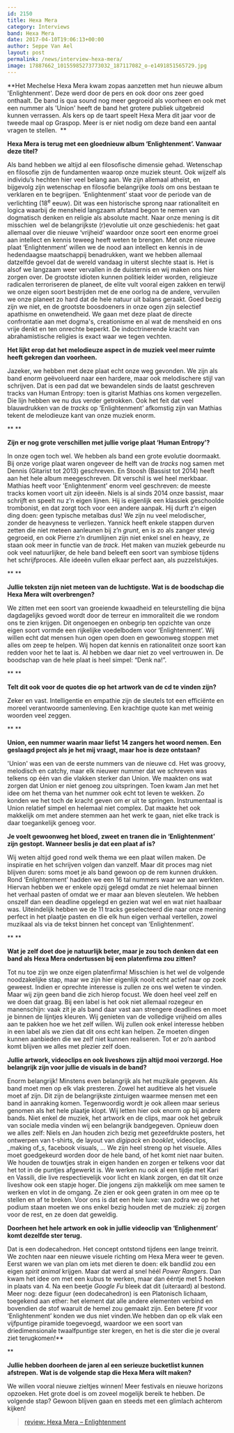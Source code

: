 ```yaml
---
id: 2150
title: Hexa Mera
category: Interviews
band: Hexa Mera
date: 2017-04-10T19:06:13+00:00
author: Seppe Van Ael
layout: post
permalink: /news/interview-hexa-mera/
image: 17887662_10155985273773032_187117082_o-e1491851565729.jpg
---
```

**Het Mechelse Hexa Mera kwam zopas aanzetten met hun nieuwe album 'Enlightenment'. Deze werd door de pers en ook door ons zeer goed onthaalt. De band is qua sound nog meer gegroeid als voorheen en ook met een nummer als 'Union' heeft de band het grotere publiek uitgebreid kunnen verrassen. Als kers op de taart speelt Hexa Mera dit jaar voor de tweede maal op Graspop. Meer is er niet nodig om deze band een aantal vragen te stellen.  **

**Hexa Mera is terug met een gloednieuw album ‘Enlightenment’. Vanwaar deze titel?**

Als band hebben we altijd al een filosofische dimensie gehad. Wetenschap en filosofie zijn de fundamenten waarop onze muziek steunt. Ook wijzelf als individu’s hechten hier veel belang aan. We zijn allemaal atheïst, en bijgevolg zijn wetenschap en filosofie belangrijke _tools_ om ons bestaan te verklaren en te begrijpen. ‘Enlightenment’ staat voor de periode van de verlichting (18<sup>e</sup> eeuw). Dit was een historische sprong naar rationaliteit en logica waarbij de mensheid langzaam afstand begon te nemen van dogmatisch denken en religie als absolute macht. Naar onze mening is dit misschien  wel de belangrijkste (r)evolutie uit onze geschiedenis: het gaat allemaal over die nieuwe ‘vrijheid’ waardoor onze soort een enorme groei aan intellect en kennis teweeg heeft weten te brengen. Met onze nieuwe plaat ‘Enlightenment’ willen we de nood aan intellect en kennis in de hedendaagse maatschappij benadrukken, want we hebben allemaal datzelfde gevoel dat de wereld vandaag in uiterst slechte staat is. Het is alsof we langzaam weer vervallen in de duisternis en wij maken ons hier zorgen over. De grootste idioten kunnen politiek leider worden, religieuze radicalen terroriseren de planeet, de elite vult vooral eigen zakken en terwijl we onze eigen soort bestrijden met de ene oorlog na de andere, vervuilen we onze planeet zo hard dat de hele natuur uit balans geraakt. Goed bezig zijn we niet, en de grootste boosdoeners in onze ogen zijn selectief apathisme en onwetendheid. We gaan met deze plaat de directe confrontatie aan met dogma's, creationisme en al wat de mensheid en ons vrije denkt en ten onrechte beperkt. De indoctrinerende kracht van abrahamistische religies is exact waar we tegen vechten.
  
**Het lijkt erop dat het melodieuze aspect in de** **muziek veel meer ruimte heeft gekregen dan voorheen.**

Jazeker, we hebben met deze plaat echt onze weg gevonden. We zijn als band enorm geëvolueerd naar een hardere, maar ook melodischere stijl van schrijven. Dat is een pad dat we bewandelen sinds de laatst geschreven tracks van Human Entropy: toen is gitarist Mathias ons komen vergezellen. Die lijn hebben we nu dus verder getrokken. Ook het feit dat veel blauwdrukken van de _tracks_ op ‘Enlightenment’ afkomstig zijn van Mathias tekent de melodieuze kant van onze muziek enorm.

** **

**Zijn er nog grote verschillen met jullie vorige plaat ‘Human Entropy’?**

In onze ogen toch wel. We hebben als band een grote evolutie doormaakt. Bij onze vorige plaat waren ongeveer de helft van de _tracks_ nog samen met Dennis (Gitarist tot 2013) geschreven. En Stoosh (Bassist tot 2014) heeft aan het hele album meegeschreven. Dit verschil is wel heel merkbaar. Mathias heeft voor 'Enlightenment' enorm veel geschreven: de meeste tracks komen voort uit zijn ideeën. Niels is al sinds 2014 onze bassist, maar schrijft en speelt nu z’n eigen lijnen. Hij is eigenlijk een klassiek geschoolde trombonist, en dat zorgt toch voor een andere aanpak. Hij durft z’n eigen ding doen: geen typische metalbas dus! We zijn nu veel melodischer, zonder de heavyness te verliezen. Yannick heeft enkele stappen durven zetten die niet meteen aanleunen bij z’n _grunt_, en is zo als zanger stevig gegroeid, en ook Pierre z’n drumlijnen zijn niet enkel snel en heavy, ze staan ook meer in functie van de _track_. Het maken van muziek gebeurde nu ook veel natuurlijker, de hele band beleeft een soort van symbiose tijdens het schrijfproces. Alle ideeën vullen elkaar perfect aan, als puzzelstukjes.

** **

**Jullie teksten zijn niet meteen van de luchtigste. Wat is de boodschap die Hexa Mera wilt overbrengen?** 

We zitten met een soort van groeiende kwaadheid en teleurstelling die bijna dagdagelijks gevoed wordt door de terreur en immoraliteit die we rondom ons te zien krijgen. Dit ongenoegen en onbegrip ten opzichte van onze eigen soort vormde een rijkelijke voedelbodem voor ‘Enlightenment’. Wij willen echt dat mensen hun ogen open doen en gewoonweg stoppen met alles om zeep te helpen. Wij hopen dat kennis en rationaliteit onze soort kan redden voor het te laat is. Al hebben we daar niet zo veel vertrouwen in. De boodschap van de hele plaat is heel simpel: “Denk na!”.

** **

**Telt dit ook voor de quotes die op het artwork van de cd te vinden zijn?**

Zeker en vast. Intelligentie en empathie zijn de sleutels tot een efficiënte en moreel verantwoorde samenleving. Een krachtige quote kan met weinig woorden veel zeggen.

** **

**Union, een nummer waarin maar liefst 14 zangers het woord nemen. Een geslaagd project als je het mij vraagt, maar hoe is deze ontstaan?**

'Union' was een van de eerste nummers van de nieuwe cd. Het was groovy, melodisch en catchy, maar elk nieuwer nummer dat we schreven was telkens op één van die vlakken sterker dan Union. We maakten ons wat zorgen dat Union er niet genoeg zou uitspringen. Toen kwam Jan met het idee om het thema van het nummer ook echt tot leven te wekken. Zo konden we het toch de kracht geven om er uit te springen. Instrumentaal is Union relatief simpel en helemaal niet complex. Dat maakte het ook makkelijk om met andere stemmen aan het werk te gaan, niet elke track is daar toegankelijk genoeg voor.

**Je voelt gewoonweg het bloed, zweet en tranen die in ‘Enlightenment’ zijn gestopt. Wanneer beslis je dat een plaat af is?**

Wij weten altijd goed rond welk thema we een plaat willen maken. De inspiratie en het schrijven volgen dan vanzelf. Maar dit proces mag niet blijven duren: soms moet je als band gewoon op de rem kunnen drukken. Rond ‘Enlightenment’ hadden we een 16 tal nummers waar we aan werkten. Hiervan hebben we er enkele opzij gelegd omdat ze niet helemaal binnen het verhaal pasten of omdat we er maar aan bleven sleutelen. We hebben onszelf dan een deadline opgelegd en gezien wat wel en wat niet haalbaar was. Uiteindelijk hebben we de 11 tracks geselecteerd die naar onze mening perfect in het plaatje pasten en die elk hun eigen verhaal vertellen, zowel muzikaal als via de tekst binnen het concept van ‘Enlightenment’.

** **

**Wat je zelf doet doe je natuurlijk beter, maar je zou toch denken dat een band als Hexa Mera ondertussen bij een platenfirma zou zitten?**

Tot nu toe zijn we onze eigen platenfirma! Misschien is het wel de volgende noodzakelijke stap, maar we zijn hier eigenlijk nooit echt actief naar op zoek geweest. Indien er oprechte interesse is zullen ze ons wel weten te vinden. Maar wij zijn geen band die zich hierop focust. We doen heel veel zelf en we doen dat graag. Bij een label is het ook niet allemaal rozegeur en manenschijn: vaak zit je als band daar vast aan strengere deadlines en moet je binnen de lijntjes kleuren. Wij genieten van de volledige vrijheid om alles aan te pakken hoe we het zelf willen. Wij zullen ook enkel interesse hebben in een label als we zien dat dit ons echt kan helpen. Ze moeten dingen kunnen aanbieden die we zelf niet kunnen realiseren. Tot er zo’n aanbod komt blijven we alles met plezier zelf doen.

**Jullie artwork, videoclips en ook liveshows zijn altijd mooi verzorgd. Hoe belangrijk zijn voor jullie de visuals in de band?**

Enorm belangrijk! Minstens even belangrijk als het muzikale gegeven. Als band moet men op elk vlak presteren. Zowel het auditieve als het visuele moet af zijn. Dit zijn de belangrijkste zintuigen waarmee mensen met een band in aanraking komen. Tegenwoordig wordt je ook alleen maar serieus genomen als het hele plaatje klopt. Wij letten hier ook enorm op bij andere bands. Niet enkel de muziek, het artwork en de clips, maar ook het gebruik van sociale media vinden wij een belangrijk bandgegeven. Opnieuw doen we alles zelf: Niels en Jan houden zich bezig met gezeefdrukte posters, het ontwerpen van t-shirts, de layout van _digipack_ en _booklet_, videoclips, _making of_s, facebook visuals, … We zijn heel streng op het visuele. Alles moet goedgekeurd worden door de hele band, of het komt niet naar buiten. We houden de touwtjes strak in eigen handen en zorgen er telkens voor dat het tot in de puntjes afgewerkt is. We werken nu ook al een tijdje met Kari en Vassili, die live respectievelijk voor licht en klank zorgen, en dat tilt onze liveshow ook een stapje hoger. Die jongens zijn makkelijk om mee samen te werken en vlot in de omgang. Ze zien er ook geen graten in om mee op te stellen en af te breken. Voor ons is dat een hele luxe: van zodra we op het podium staan moeten we ons enkel bezig houden met de muziek: zij zorgen voor de rest, en ze doen dat geweldig.

**Doorheen het hele artwork en ook in jullie videoclip van ‘Enlighenment’ komt dezelfde ster terug.** 

Dat is een dodecahedron. Het concept ontstond tijdens een lange treinrit. We zochten naar een nieuwe visuele richting om Hexa Mera weer te geven. Eerst waren we van plan om iets met dieren te doen: elk bandlid zou een eigen _spirit animal_ krijgen. Maar dat werd al snel héél _Power Rangers_. Dan kwam het idee om met een kubus te werken, maar dan ééntje met 5 hoeken in plaats van 4. Na een beetje _Google Fu_ bleek dat dit (uiteraard) al bestond. Meer nog: deze figuur (een dodecahedron) is een Platonisch lichaam, toegekend aan ether: het element dat alle andere elementen verbind en bovendien de stof waaruit de hemel zou gemaakt zijn. Een betere _fit_ voor ‘Enlightenment’ konden we dus niet vinden.We hebben dan op elk vlak een vijfpuntige piramide toegevoegd, waardoor we een soort van driedimensionale twaalfpuntige ster kregen, en het is die ster die je overal ziet terugkomen!**
  
** 

**Jullie hebben doorheen de jaren al een serieuze bucketlist kunnen afstrepen.** **Wat is de volgende stap die Hexa Mera wilt maken?**

We willen vooral nieuwe zieltjes winnen! Meer festivals en nieuwe horizons opzoeken. Het grote doel is om zoveel mogelijk bereik te hebben. De volgende stap? Gewoon blijven gaan en steeds met een glimlach achterom kijken!

<blockquote data-secret="qWzW49IueO" class="wp-embedded-content">
  <p>
    <a href="http://www.rockxxl.com/album-review/review-hexa-mera-enlightenment/">review: Hexa Mera – Enlightenment</a>
  </p>
</blockquote>
